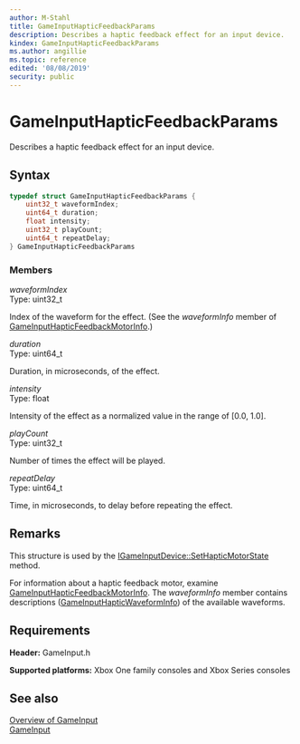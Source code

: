 ```yaml
---
author: M-Stahl
title: GameInputHapticFeedbackParams
description: Describes a haptic feedback effect for an input device.
kindex: GameInputHapticFeedbackParams
ms.author: angillie
ms.topic: reference
edited: '08/08/2019'
security: public
---
```


# GameInputHapticFeedbackParams  

Describes a haptic feedback effect for an input device.  

<a id="syntaxSection"></a>

## Syntax  
  
```cpp
typedef struct GameInputHapticFeedbackParams {  
    uint32_t waveformIndex;  
    uint64_t duration;  
    float intensity;  
    uint32_t playCount;  
    uint64_t repeatDelay;  
} GameInputHapticFeedbackParams  
```
  
<a id="membersSection"></a>

### Members  
  
*waveformIndex*  
Type: uint32_t  
  
Index of the waveform for the effect. (See the *waveformInfo* member of [GameInputHapticFeedbackMotorInfo](gameinputhapticfeedbackmotorinfo.md).) 
  
*duration*  
Type: uint64_t  
  
Duration, in microseconds, of the effect.  
  
*intensity*  
Type: float  
  
Intensity of the effect as a normalized value in the range of [0.0, 1.0].  
  
*playCount*  
Type: uint32_t  
  
Number of times the effect will be played.  
  
*repeatDelay*  
Type: uint64_t  
  
Time, in microseconds, to delay before repeating the effect.  
  
<a id="remarksSection"></a>

## Remarks 

This structure is used by the [IGameInputDevice::SetHapticMotorState](../interfaces/igameinputdevice/methods/igameinputdevice_sethapticmotorstate.md) method. 

For information about a haptic feedback motor, examine [GameInputHapticFeedbackMotorInfo](gameinputhapticfeedbackmotorinfo.md). The *waveformInfo* member contains descriptions ([GameInputHapticWaveformInfo](gameinputhapticwaveforminfo.md)) of the available waveforms. 
  
<a id="requirementsSection"></a>

## Requirements  
  
**Header:** GameInput.h
  
**Supported platforms:** Xbox One family consoles and Xbox Series consoles  
  
<a id="seealsoSection"></a>

## See also  

[Overview of GameInput](../../../../input/overviews/input-overview.md)  
[GameInput](../gameinput_members.md)  
  